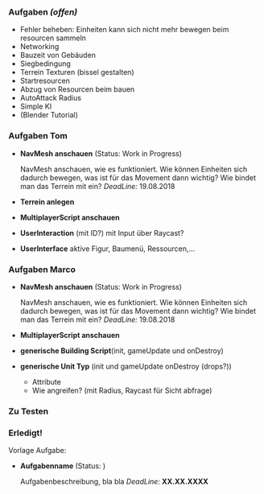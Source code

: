 ### Aufgaben _(offen)_
* Fehler beheben: Einheiten kann sich nicht mehr bewegen beim resourcen sammeln
* Networking
* Bauzeit von Gebäuden
* Siegbedingung
* Terrein Texturen (bissel gestalten)
* Startresourcen
* Abzug von Resourcen beim bauen
* AutoAttack Radius
* Simple KI
* (Blender Tutorial)

### Aufgaben Tom
* **NavMesh anschauen** (Status: Work in Progress)

  NavMesh anschauen, wie es funktioniert. Wie können Einheiten sich dadurch bewegen, was ist für das Movement dann wichtig? Wie bindet man das Terrein mit ein?
  _DeadLine:_ 19.08.2018
* **Terrein anlegen**
* **MultiplayerScript anschauen**
* **UserInteraction** (mit ID?) mit Input über Raycast?
* **UserInterface** aktive Figur, Baumenü, Ressourcen,...

### Aufgaben Marco
* **NavMesh anschauen** (Status: Work in Progress)

  NavMesh anschauen, wie es funktioniert. Wie können Einheiten sich dadurch bewegen, was ist für das Movement dann wichtig? Wie bindet man das Terrein mit ein?
  _DeadLine:_ 19.08.2018
* **MultiplayerScript anschauen**
* **generische Building Script**(init, gameUpdate und onDestroy)
* **generische Unit Typ** (init und gameUpdate onDestroy (drops?))
  * Attribute
  * Wie angreifen? (mit Radius, Raycast für Sicht abfrage)

### Zu Testen


### Erledigt!


Vorlage Aufgabe:

* **Aufgabenname** (Status: )

  Aufgabenbeschreibung, bla bla
  _DeadLine:_ **XX.XX.XXXX**

